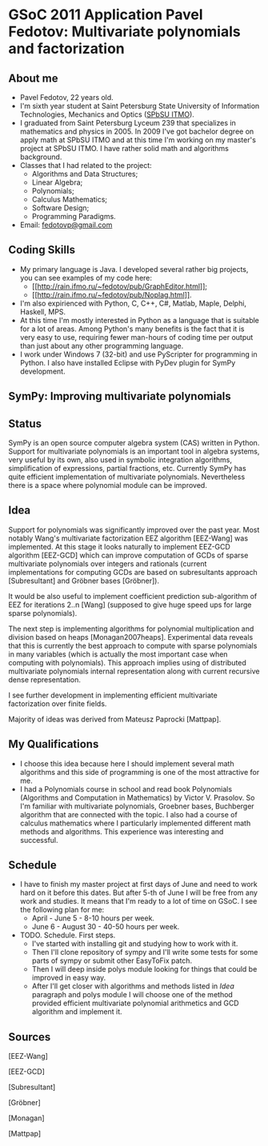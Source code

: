 GSoC 2011 Application Pavel Fedotov: Multivariate polynomials and factorization
================================================================================

About me
--------

* Pavel Fedotov, 22 years old. 
* I'm sixth year student at Saint Petersburg State University of Information Technologies, Mechanics and Optics ([SPbSU ITMO](http://en.ifmo.ru/)). 
* I graduated from Saint Petersburg Lyceum 239 that specializes in mathematics and physics in 2005. In 2009 I've got bachelor degree on apply math at SPbSU ITMO and at this time I'm working on my master's project at SPbSU ITMO. I have rather solid math and algorithms background. 
* Classes that I had related to the project: 
    - Algorithms and Data Structures;
    - Linear Algebra;
    - Polynomials;
    - Calculus Mathematics;
    - Software Design;
    - Programming Paradigms. 
* Email: fedotovp@gmail.com

Coding Skills
-------------

* My primary language is Java. I developed several rather big projects, you can see examples of my code here: 
   - [[http://rain.ifmo.ru/~fedotov/pub/GraphEditor.html]];  
   - [[http://rain.ifmo.ru/~fedotov/pub/Noplag.html]]. 
* I'm also expirienced with Python, C, C++, C#, Matlab, Maple, Delphi, Haskell, MPS. 
* At this time I'm mostly interested in Python as a language that is suitable for a lot of areas. Among Python's many benefits is the fact that it is very easy to use, requiring fewer man-hours of coding time per output than just about any other programming language.
* I work under Windows 7 (32-bit) and use PyScripter for programming in Python. I also have installed Eclipse with PyDev plugin for SymPy development. 

SymPy: Improving multivariate polynomials
-----------------------------------------

## Status

SymPy is an open source computer algebra system (CAS) written in Python. Support for multivariate polynomials is an important tool in algebra systems, very useful by its own, also used in symbolic integration algorithms, simplification of expressions, partial fractions, etc. Currently SymPy has quite efficient implementation of multivariate polynomials. Nevertheless there is a space where polynomial module can be improved. 

## Idea

Support for polynomials was significantly improved over the past year. Most notably Wang's multivariate factorization EEZ algorithm [EEZ-Wang] was implemented. At this stage it looks naturally to implement EEZ-GCD algorithm [EEZ-GCD] which can improve computation of GCDs of sparse multivariate polynomials over integers and rationals (current implementations for computing GCDs are based on subresultants approach [Subresultant] and Gröbner bases [Gröbner]).

It would be also useful to implement coefficient prediction sub-algorithm of EEZ for iterations 2..n [Wang] (supposed to give huge speed ups for large sparse polynomials). 

The next step is implementing algorithms for polynomial multiplication and division based on heaps [Monagan2007heaps]. Experimental data reveals that this is currently the best approach to compute with sparse polynomials in many variables (which is actually the most important case when computing with polynomials). This approach implies using of distributed multivariate polynomials internal representation along with current recursive dense representation. 

I see further development in implementing efficient multivariate factorization over finite fields.

Majority of ideas was derived from Mateusz Paprocki [Mattpap]. 

## My Qualifications

* I choose this idea because here I should implement several math algorithms and this side of programming is one of the most attractive for me. 
* I had a Polynomials course in school and read book Polynomials (Algorithms and Computation in Mathematics) by Victor V. Prasolov. So I'm familiar with multivariate polynomials, Groebner bases, Buchberger algorithm that are connected with the topic. I also had a course of calculus mathematics where I particularly implemented different math methods and algorithms. This experience was interesting and successful. 

## Schedule

* I have to finish my master project at first days of June and need to work hard on it before this dates. But after 5-th of June I will be free from any work and studies. It means that I'm ready to a lot of time on GSoC. 
I see the following plan for me: 
    - April - June 5 - 8-10 hours per week. 
    - June 6 - August 30 - 40-50 hours per week. 
* TODO. Schedule. First steps. 
    - I've started with installing git and studying how to work with it. 
    - Then I'll clone repository of sympy and I'll write some tests for some parts of sympy or submit other EasyToFix patch. 
    - Then I will deep inside polys module looking for things that could be improved in easy way. 
    - After I'll get closer with algorithms and methods listed in _Idea_ paragraph and polys module I will choose one of the method provided efficient multivariate polynomial arithmetics and GCD algorithm and implement it. 

## Sources

[EEZ-Wang]

[EEZ-GCD]

[Subresultant]

[Gröbner]

[Monagan]

[Mattpap]
